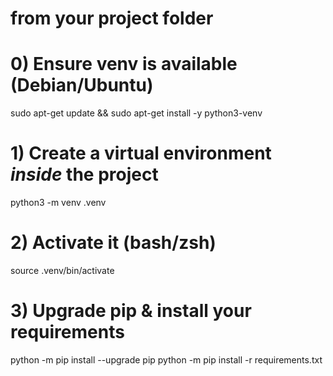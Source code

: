 # from your project folder
# 0) Ensure venv is available (Debian/Ubuntu)
sudo apt-get update && sudo apt-get install -y python3-venv

# 1) Create a virtual environment *inside* the project
python3 -m venv .venv

# 2) Activate it (bash/zsh)
source .venv/bin/activate

# 3) Upgrade pip & install your requirements
python -m pip install --upgrade pip
python -m pip install -r requirements.txt

